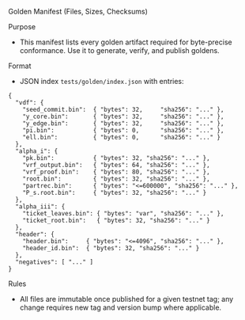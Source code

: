 Golden Manifest (Files, Sizes, Checksums)

Purpose
- This manifest lists every golden artifact required for byte-precise conformance. Use it to generate, verify, and publish goldens.

Format
- JSON index `tests/golden/index.json` with entries:
```
{
  "vdf": {
    "seed_commit.bin":  { "bytes": 32,     "sha256": "..." },
    "y_core.bin":       { "bytes": 32,     "sha256": "..." },
    "y_edge.bin":       { "bytes": 32,     "sha256": "..." },
    "pi.bin":           { "bytes": 0,      "sha256": "..." },
    "ell.bin":          { "bytes": 0,      "sha256": "..." }
  },
  "alpha_i": {
    "pk.bin":           { "bytes": 32, "sha256": "..." },
    "vrf_output.bin":   { "bytes": 64, "sha256": "..." },
    "vrf_proof.bin":    { "bytes": 80, "sha256": "..." },
    "root.bin":         { "bytes": 32, "sha256": "..." },
    "partrec.bin":      { "bytes": "<=600000", "sha256": "..." },
    "P_s.root.bin":     { "bytes": 32, "sha256": "..." }
  },
  "alpha_iii": {
    "ticket_leaves.bin": { "bytes": "var", "sha256": "..." },
    "ticket_root.bin":   { "bytes": 32, "sha256": "..." }
  },
  "header": {
    "header.bin":     { "bytes": "<=4096", "sha256": "..." },
    "header_id.bin":  { "bytes": 32, "sha256": "..." }
  },
  "negatives": [ "..." ]
}
```

Rules
- All files are immutable once published for a given testnet tag; any change requires new tag and version bump where applicable.



